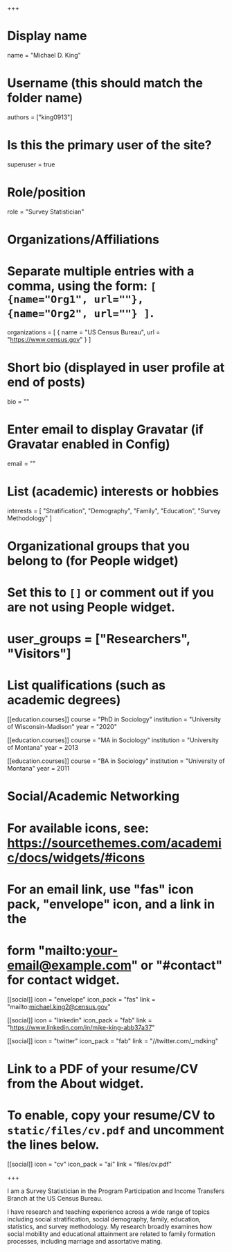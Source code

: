 +++
# Display name
name = "Michael D. King"

# Username (this should match the folder name)
authors = ["king0913"]

# Is this the primary user of the site?
superuser = true

# Role/position
role = "Survey Statistician"

# Organizations/Affiliations
#   Separate multiple entries with a comma, using the form: `[ {name="Org1", url=""}, {name="Org2", url=""} ]`.
organizations = [ { name = "US Census Bureau", url = "https://www.census.gov" } ]

# Short bio (displayed in user profile at end of posts)
bio = ""

# Enter email to display Gravatar (if Gravatar enabled in Config)
email = ""

# List (academic) interests or hobbies
interests = [
    "Stratification",
    "Demography",
    "Family",
    "Education",
    "Survey Methodology"
]

# Organizational groups that you belong to (for People widget)
#   Set this to `[]` or comment out if you are not using People widget.
# user_groups = ["Researchers", "Visitors"]

# List qualifications (such as academic degrees)
[[education.courses]]
  course = "PhD in Sociology"
  institution = "University of Wisconsin-Madison"
  year = "2020"

[[education.courses]]
  course = "MA in Sociology"
  institution = "University of Montana"
  year = 2013

[[education.courses]]
  course = "BA in Sociology"
  institution = "University of Montana"
  year = 2011

# Social/Academic Networking
# For available icons, see: https://sourcethemes.com/academic/docs/widgets/#icons
#   For an email link, use "fas" icon pack, "envelope" icon, and a link in the
#   form "mailto:your-email@example.com" or "#contact" for contact widget.

[[social]]
  icon = "envelope"
  icon_pack = "fas"
  link = "mailto:michael.king2@census.gov"

[[social]]
  icon = "linkedin"
  icon_pack = "fab"
  link = "https://www.linkedin.com/in/mike-king-abb37a37"

[[social]]
  icon = "twitter"
  icon_pack = "fab"
  link = "//twitter.com/_mdking"

# Link to a PDF of your resume/CV from the About widget.
# To enable, copy your resume/CV to `static/files/cv.pdf` and uncomment the lines below.

[[social]]
   icon = "cv"
   icon_pack = "ai"
   link = "files/cv.pdf"

+++

I am a Survey Statistician in the Program Participation and Income Transfers Branch at the US Census Bureau.

I have research and teaching experience across a wide range of topics including social stratification, social demography, family, education, statistics, and survey methodology. My research broadly examines how social mobility and educational attainment are related to family formation processes, including marriage and assortative mating. 

